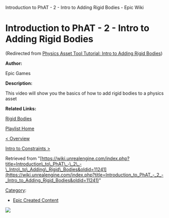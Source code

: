 Introduction to PhAT - 2 - Intro to Adding Rigid Bodies - Epic Wiki                     

Introduction to PhAT - 2 - Intro to Adding Rigid Bodies
=======================================================

(Redirected from [Physics Asset Tool Tutorial: Intro to Adding Rigid Bodies](/index.php?title=Physics_Asset_Tool_Tutorial:_Intro_to_Adding_Rigid_Bodies&redirect=no "Physics Asset Tool Tutorial: Intro to Adding Rigid Bodies"))

  

**Author:**

Epic Games

**Description:**

This video will show you the basics of how to add rigid bodies to a physics asset

**Related Links:**

[Rigid Bodies](https://docs.unrealengine.com/latest/INT/Resources/ContentExamples/Physics/1_2/index.html)

[Playlist Home](/Category:Epic_Video_Playlists "Category:Epic Video Playlists")

[< Overview](/Introduction_to_PhAT_-_1_-_Overview "Introduction to PhAT - 1 - Overview")

[Intro to Constraints >](/Introduction_to_PhAT_-_3_-_Intro_to_Constraints "Introduction to PhAT - 3 - Intro to Constraints")

Retrieved from "[https://wiki.unrealengine.com/index.php?title=Introduction\_to\_PhAT\_-\_2\_-\_Intro\_to\_Adding\_Rigid\_Bodies&oldid=11241](https://wiki.unrealengine.com/index.php?title=Introduction_to_PhAT_-_2_-_Intro_to_Adding_Rigid_Bodies&oldid=11241)"

[Category](/Special:Categories "Special:Categories"):

*   [Epic Created Content](/Category:Epic_Created_Content "Category:Epic Created Content")

  ![](https://tracking.unrealengine.com/track.png)